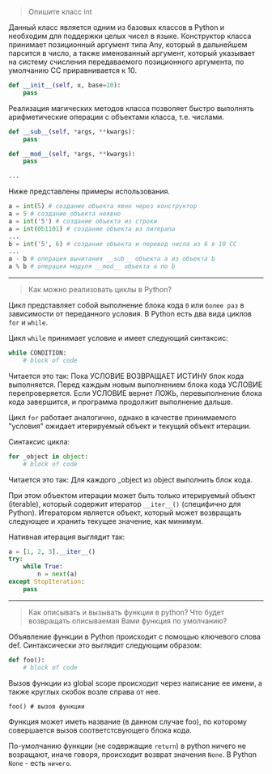 > Опишите класс int

Данный класс является одним из базовых классов в Python и необходим для поддержки целых чисел в языке.
Конструктор класса принимает позиционный аргумент типа Any, который в дальнейшем парсится в число, а также именованный
аргумент, который указывает на систему счисления передаваемого позиционного аргумента, по умолчанию СС приравнивается
к 10.
```python
def __init__(self, x, base=10):
    pass
```
Реализация магических методов класса позволяет быстро выполнять арифметические операции с объектами
класса, т.е. числами.
```python
def __sub__(self, *args, **kwargs):
    pass

def __mod__(self, *args, **kwargs):
    pass

...
```
Ниже представлены примеры использования.
```python
a = int(5) # создание объекта явно через конструктор
a = 5 # создание объекта неявно
a = int('5') # создание объекта из строки
a = int(0b1101) # создание объекта из литерала
...
b = int('5', 6) # создание объекта и перевод числа из 6 в 10 СС
...
a - b # операция вычитания __sub__ объекта a из объекта b
a % b # операция модуля __mod__ объекта a по b
```

<hr>

> Как можно реализовать циклы в Python?

Цикл представляет собой выполнение блока кода ```0``` или ```более раз``` в зависимости от переданного условия. В Python есть два
вида циклов ```for``` и ```while```.

Цикл ```while``` принимает условие и имеет следующий синтаксис:

```python
while CONDITION:
    # block of code
```

Читается это так: Пока УСЛОВИЕ ВОЗВРАЩАЕТ ИСТИНУ блок кода выполняется. Перед каждым новым выполнением блока кода
УСЛОВИЕ перепроверяется. Если УСЛОВИЕ вернет ЛОЖЬ, перевыполнение блока кода завершится, и программа продолжит
выполнение дальше.

Цикл ```for``` работает аналогично, однако в качестве принимаемого "условия" ожидает итерируемый объект и текущий объект
итерации.

Синтаксис цикла:

```python
for _object in object:
    # block of code
```

Читается это так: Для каждого _object из object выполнить блок кода.

При этом объектом итерации может быть только итерируемый объект (iterable), который содержит итератор ```__iter__()```
(специфично для Python). Итератором является объект, который может возвращать следующее и хранить текущее значение, как
минимум.

Нативная итерация выглядит так:

```python
a = [1, 2, 3].__iter__()
try:
    while True:
        n = next(a)
except StopIteration:
    pass
```

<hr>

> Как описывать и вызывать функции в python? Что будет возвращать
> описываемая Вами функция по умолчанию?

Объявление функции в Python происходит с помощью ключевого слова def. Синтаксически это выглядит следующим образом:

```python
def foo():
    # block of code
```

Вызов функции из global scope происходит через написание ее имени, а также круглых скобок возле справа от нее.

```foo() # вызов функции```

Функция может иметь название (в данном случае foo), по которому совершается вызов соответстсвующего блока кода.

По-умолчанию функции (не содержащие ```return```) в python ничего не возращают, иначе говоря, происходит возврат
значения ```None```. В Python ```None``` - есть ```ничего```.